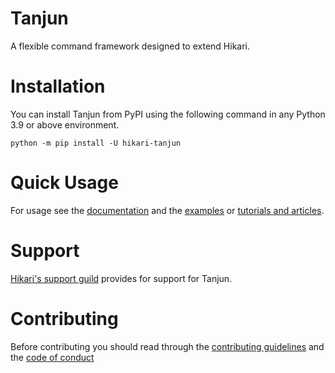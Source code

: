 # Tanjun

A flexible command framework designed to extend Hikari.

# Installation

You can install Tanjun from PyPI using the following command in any Python 3.9 or above environment.

```
python -m pip install -U hikari-tanjun
```

# Quick Usage

For usage see the [documentation](https://tanjun.cursed.solutions/)
and the [examples](https://github.com/FasterSpeeding/Tanjun/tree/master/examples)
or [tutorials and articles](https://patchwork.systems/programming/hikari-discord-bot/index.html).

# Support

[Hikari's support guild](https://discord.gg/hikari) provides for support for Tanjun.

# Contributing

Before contributing you should read through the
[contributing guidelines](https://github.com/FasterSpeeding/Tanjun/blob/master/CONTRIBUTING.md) and
the [code of conduct](https://github.com/FasterSpeeding/Tanjun/blob/master/CODE_OF_CONDUCT.md)
